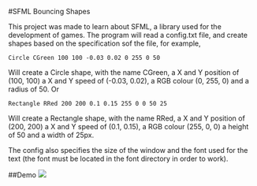 #SFML Bouncing Shapes

This project was made to learn about SFML, a library used for the development of games. 
The program will read a config.txt file, and create shapes based on the specification sof the file, for example, 
```
Circle CGreen 100 100 -0.03 0.02 0 255 0 50
```
Will create a Circle shape, with the name CGreen, a X and Y position of (100, 100) a X and Y speed of (-0.03, 0.02), a RGB colour (0, 255, 0) and a radius of 50. 
Or 
```
Rectangle RRed 200 200 0.1 0.15 255 0 0 50 25
```
Will create a Rectangle shape, with the name RRed, a X and Y position of (200, 200) a X and Y speed of (0.1, 0.15), a RGB colour (255, 0, 0) a height of 50 and a width of 25px.

The config also specifies the size of the window and the font used for the text (the font must be located in the font directory in order to work).

 
##Demo
![](gttps:://github.com/renfunny/SFML-Bouncing-Shapes/SFML%20Shapes.gif)
